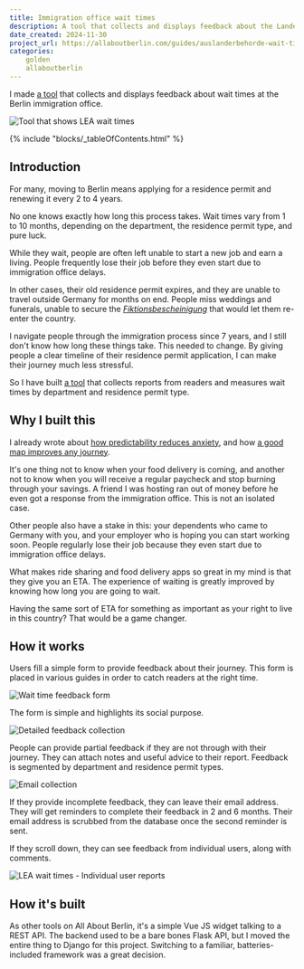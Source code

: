 ```yaml
---
title: Immigration office wait times
description: A tool that collects and displays feedback about the Landesamt für Einwanderung.
date_created: 2024-11-30
project_url: https://allaboutberlin.com/guides/auslanderbehorde-wait-times
categories:
    golden
    allaboutberlin
---
```


I made [a tool](https://allaboutberlin.com/guides/auslanderbehorde-wait-times) that collects and displays feedback about wait times at the Berlin immigration office.

![Tool that shows LEA wait times](/images/lea-wait-times.png)

{% include "blocks/_tableOfContents.html" %}

## Introduction

For many, moving to Berlin means applying for a residence permit and renewing it every 2 to 4 years.

No one knows exactly how long this process takes. Wait times vary from 1 to 10 months, depending on the department, the residence permit type, and pure luck.

While they wait, people are often left unable to start a new job and earn a living. People frequently lose their job before they even start due to immigration office delays.

In other cases, their old residence permit expires, and they are unable to travel outside Germany for months on end. People miss weddings and funerals, unable to secure the *[Fiktionsbescheinigung](https://allaboutberlin.com/guides/fiktionsbescheinigung)* that would let them re-enter the country.

I navigate people through the immigration process since 7 years, and I still don't know how long these things take. This needed to change. By giving people a clear timeline of their residence permit application, I can make their journey much less stressful.

So I have built [a tool](https://allaboutberlin.com/guides/auslanderbehorde-wait-times) that collects reports from readers and measures wait times by department and residence permit type.

## Why I built this

I already wrote about [how predictability reduces anxiety](/projects/all-about-berlin), and how [a good map improves any journey](/blog/maps).

It's one thing not to know when your food delivery is coming, and another not to know when you will receive a regular paycheck and stop burning through your savings. A friend I was hosting ran out of money before he even got a response from the immigration office. This is not an isolated case.

Other people also have a stake in this: your dependents who came to Germany with you, and your employer who is hoping you can start working soon. People regularly lose their job because they even start due to immigration office delays.

What makes ride sharing and food delivery apps so great in my mind is that they give you an ETA. The experience of waiting is greatly improved by knowing how long you are going to wait.

Having the same sort of ETA for something as important as your right to live in this country? That would be a game changer.

## How it works

Users fill a simple form to provide feedback about their journey. This form is placed in various guides in order to catch readers at the right time.

![Wait time feedback form](/images/blue-card-feedback.png)

The form is simple and highlights its social purpose.

![Detailed feedback collection](/images/blue-card-feedback-2.png)

People can provide partial feedback if they are not through with their journey. They can attach notes and useful advice to their report. Feedback is segmented by department and residence permit types.

![Email collection](/images/blue-card-feedback-email.png)

If they provide incomplete feedback, they can leave their email address. They will get reminders to complete their feedback in 2 and 6 months. Their email address is scrubbed from the database once the second reminder is sent.

If they scroll down, they can see feedback from individual users, along with comments.

![LEA wait times - Individual user reports](/images/lea-wait-time-feedback.png)

## How it's built

As other tools on All About Berlin, it's a simple Vue JS widget talking to a REST API. The backend used to be a bare bones Flask API, but I moved the entire thing to Django for this project. Switching to a familiar, batteries-included framework was a great decision.